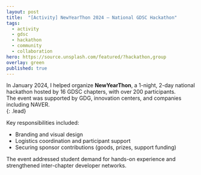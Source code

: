```yaml
---
layout: post
title:  "[Activity] NewYearThon 2024 – National GDSC Hackathon"
tags:
  - activity
  - gdsc
  - hackathon
  - community
  - collaboration
hero: https://source.unsplash.com/featured/?hackathon,group
overlay: green
published: true
---
```


In January 2024, I helped organize **NewYearThon**, a 1-night, 2-day national hackathon hosted by 16 GDSC chapters, with over 200 participants.  
The event was supported by GDG, innovation centers, and companies including NAVER.  
{: .lead}

<!--break-->

Key responsibilities included:

- Branding and visual design
- Logistics coordination and participant support
- Securing sponsor contributions (goods, prizes, support funding)

The event addressed student demand for hands-on experience and strengthened inter-chapter developer networks.
